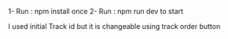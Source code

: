 1- Run : npm install
once
2- Run : npm run dev
to start

I used initial Track id but it is changeable using track order button

